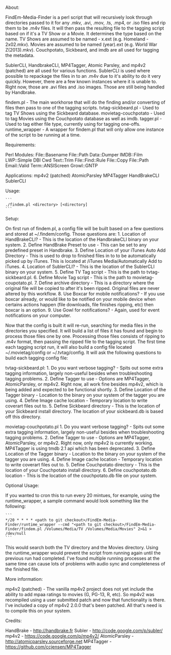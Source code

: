 About:

FindEm-Media-Finder is a perl script that will recursively look through directories passed to it for any .mkv, .avi, .mov, .ts, .mp4, or .iso files and rip them to be .m4v files.  It will then pass the resulting file to the tagging script based on if it's a TV Show or a Movie.  It determines the type based on the name.  TV Shows are assumed to be named <ShowName> - <Season>x<Episode>.ext (e.g. Homeland - 2x02.mkv).  Movies are assumed to be named <Movie Name>(year).ext (e.g. World War Z(2013).mkv).  Couchpotato, Sickbeard, and imdb are all used for tagging the metadata.

SublerCLI, HandbrakeCLI, MP4Tagger, Atomic Parsley, and mp4v2 (patched) are all used for various functions.  SublerCLI is used where possible to repackage the files in to an .m4v due to it's ability to do it very quickly.  However, there are a few known instances where it is unable to.  Right now, those are .avi files and .iso images.  Those are still being handled by Handbrake.

findem.pl - The main workhorse that will do the finding and/or converting of files then pass to one of the tagging scripts.
tvtag-sickbeard.pl - Used to tag TV Shows using the Sickbeard database.
movietag-couchpotato - Used to tag Movies using the Couchpotato database as well as imdb.
tagger.pl - Used to tag either file type, currently using for tagging one-offs.
runtime_wrapper - A wrapper for findem.pl that will only allow one instance of the script to be running at a time.  

Requirements:

Perl Modules:
File::Basename
File::Path
Data::Dumper
IMDB::Film
LWP::Simple
DBI
Cwd
Text::Trim
File::Find::Rule
File::Copy
File::Path
Email::Valid
Term::ANSIScreen
Growl::GNTP

Applications:
mp4v2 (patched)
AtomicParsley
MP4Tagger
HandBrakeCLI
SublerCLI

Usage:

	```
	./findem.pl <directory> [<directory]
	```

Setup:

On first run of findem.pl, a config file will be built based on a few questions and stored at ~/.findem/config.  Those questions are:
	1. Location of HandBrakeCLI? - This is the location of the HandbrakeCLI binary on your system.
	2. Define HandBrake Preset to use - This can be set to any predefined preset in Handbrake.
	3. Define Location of your iTunes Auto Add Directory - This is used to drop to finished files in to to be automatically picked up by iTunes.  This is located at <iTunes Library>/iTunes Media/Automatically Add to iTunes.
	4. Location of SublerCLI? - This is the location of the SublerCLI binary on your system.
	5. Define TV Tag script - This is the path to tvtag-sickbeard.pl.
	6. Define Movie Tag script - This is the path to movietag-coupotato.pl.
	7. Define archive directory - This is a directory where the original file will be copied to after it's been ripped.  Original files are never altered by this workflow.
	8. Use Boxcar for mobile notifications? - If you use boxcar already, or would like to be notified on your mobile device when certains actions happen (file downloads, file finishes ripping, etc) then boxcar is an option.
	9. Use Gowl for notifications? - Again, used for event notifications on your computer.
	
Now that the config is built it will re-run, searching for media files in the directories you specified.  It will build a list of files it has found and begin to process those files one by one.  Processing those files consists of ripping to .m4v format, then passing the ripped file to the tagging script.  The first time each tagging script run, it will also build a config file located ~/.movietag/config or ~/.tvtag/config.  It will ask the following questions to build each tagging config file:

tvtag-sickbeard.pl:
	1. Do you want verbose tagging? - Spits out some extra tagging information, largely non-useful besides when troubleshooting tagging problems.
	2. Define Tagger to use - Options are MP4Tagger, AtomicParsley, or mp4v2.  Right now, all work fine besides mp4v2, which is being added and expected to be functional shortly.
	3. Define Location of the Tagger binary -  Location to the binary on your system of the tagger you are using.
	4. Define Image cache location - Temporary location to write coverart files out to.
	5. Define Sickbeard directory - This is the location of your Sickbeard install directory.  The location of your sickbeard.db is based off this directory.
	
movietag-couchpotato.pl
	1. Do you want verbose tagging? - Spits out some extra tagging information, largely non-useful besides when troubleshooting tagging problems.
	2. Define Tagger to use - Options are MP4Tagger, AtomicParsley, or mp4v2.  Right now, only mp4v2 is currently working.  MP4Tagger is using tmdb 2.1 api which has been deprecated.
	3. Define Location of the Tagger binary -  Location to the binary on your system of the tagger you are using.
	4. Define Image cache location - Temporary location to write coverart files out to.
	5. Define Couchpotato directory - This is the location of your Couchpotato install directory.
	6. Define couchpotato.db location - This is the location of the couchpotato.db file on your system.
	
Optional Usage:

If you wanted to cron this to run every 20 mintues, for example, using the runtime_wrapper, a sample command would look something like the following:

	```
	*/20 * * * * <path to git checkout>/FindEm-Media-Finder/runtime_wrapper --cmd "<path to git checkout>/FindEm-Media-Finder/findem.pl /Volumes/Media/TV /Volumes/Media/Movies" 2>&1 > /dev/null
	```
	
This would search both the TV directory and the Movies directory.  Using the runtime_wrapper would prevent the script from running again until the previous run had completed.  I've found multiple running processes at the same time can cause lots of problems with audio sync and completeness of the finished file.
	
More information:

mp4v2 (patched) - The vanilla mp4v2 project does not yet include the ability to add mpaa ratings to movies (G, PG-13, R, etc).  So mp4v2 was recompiled using a user submitted patch and now that functionality is there.  I've included a copy of mp4v2 2.0.0 that's been patched.  All that's need is to compile this on your system.

Credits:

HandBrake - http://handbrake.fr
Subler - http://code.google.com/p/subler/
mp4v2 - https://code.google.com/p/mp4v2/
AtomicParsley - http://atomicparsley.sourceforge.net
MP4Tagger - https://github.com/ccjensen/MP4Tagger